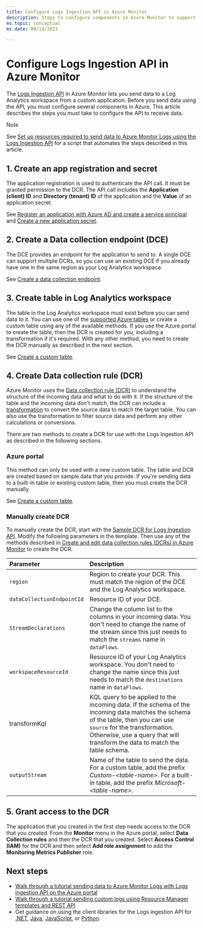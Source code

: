 ```yaml
---
title: Configure Logs Ingestion API in Azure Monitor
description: Steps to configure components in Azure Monitor to support the Logs Ingestion API.
ms.topic: conceptual
ms.date: 09/14/2023

---
```


# Configure Logs Ingestion API in Azure Monitor
The [Logs Ingestion API](./logs-ingestion-api-overview.md) in Azure Monitor lets you send data to a Log Analytics workspace from a custom application. Before you send data using the API, you must configure several components in Azure. This article describes the steps you must take to configure the API to receive data.

> [!NOTE]
> See [Set up resources required to send data to Azure Monitor Logs using the Logs Ingestion API](set-up-logs-ingestion-api-prerequisites.md) for a script that automates the steps described in this article.

## 1. Create an app registration and secret
The application registration is used to authenticate the API call. It must be granted permission to the DCR. The API call includes the **Application (client) ID**  and **Directory (tenant) ID** of the application and the **Value** of an application secret.

See [Register an application with Azure AD and create a service principal](../../active-directory/develop/howto-create-service-principal-portal.md#register-an-application-with-azure-ad-and-create-a-service-principal) and [Create a new application secret](../../active-directory/develop/howto-create-service-principal-portal.md#option-3-create-a-new-application-secret).

## 2. Create a Data collection endpoint (DCE)

The DCE provides an endpoint for the application to send to. A single DCE can support multiple DCRs, so you can use an existing DCE if you already have one in the same region as your Log Analytics workspace.

See [Create a data collection endpoint](../essentials/data-collection-endpoint-overview.md#create-a-data-collection-endpoint).

## 3. Create table in Log Analytics workspace
The table in the Log Analytics workspace must exist before you can send data to it. You can use one of the [supported Azure tables](logs-ingestion-api-overview.md#supported-tables) or create a custom table using any of the available methods. If you use the Azure portal to create the table, then the DCR is created for you, including a transformation if it's required. With any other method, you need to create the DCR manually as described in the next section.

See [Create a custom table](create-custom-table.md#create-a-custom-table). 

## 4. Create Data collection rule (DCR)
Azure Monitor uses the [Data collection rule (DCR)](../essentials/data-collection-rule-overview.md) to understand the structure of the incoming data and what to do with it. If the structure of the table and the incoming data don't match, the DCR can include a [transformation](../essentials/data-collection-transformations.md) to convert the source data to match the target table. You can also use the transformation to filter source data and perform any other calculations or conversions.

There are two methods to create a DCR for use with the Logs Ingestion API as described in the following sections.


### Azure portal
This method can only be used with a new custom table. The table and DCR are created based on sample data that you provide. If you're sending data to a built-in table or existing custom table, then you must create the DCR manually.

See [Create a custom table](create-custom-table.md?tabs=azure-portal-1%2Cazure-portal-2%2Cazure-portal-3#create-a-custom-table).


### Manually create DCR
To manually create the DCR, start with the [Sample DCR for Logs Ingestion API](../essentials/data-collection-rule-samples.md#logs-ingestion-api). Modify the following parameters in the template. Then use any of the methods described in [Create and edit data collection rules (DCRs) in Azure Monitor](../essentials/data-collection-rule-create-edit.md) to create the DCR.

| Parameter | Description |
|:---|:---|
| `region` | Region to create your DCR. This must match the region of the DCE and the Log Analytics workspace. |
| `dataCollectionEndpointId` | Resource ID of your DCE. |
| `StreamDeclarations` | Change the column list to the columns in your incoming data. You don't need to change the name of the stream since this just needs to match the `streams` name in `dataFlows`. |
| `workspaceResourceId` | Resource ID of your Log Analytics workspace. You don't need to change the name since this just needs to match the `destinations` name in `dataFlows`.  |
| transformKql | KQL query to be applied to the incoming data. If the schema of the incoming data matches the schema of the table, then you can use `source` for the transformation. Otherwise, use a query that will transform the data to match the table schema. |
| `outputStream` | Name of the table to send the data. For a custom table, add the prefix *Custom-\<table-name\>*. For a built-in table, add the prefix *Microsoft-\<table-name\>*. |


## 5. Grant access to the DCR
The application that you created in the first step needs access to the DCR that you created. From the **Monitor** menu in the Azure portal, select **Data Collection rules** and then the DCR that you created. Select **Access Control (IAM)** for the DCR and then select **Add role assignment** to add  the **Monitoring Metrics Publisher** role.




## Next steps

- [Walk through a tutorial sending data to Azure Monitor Logs with Logs ingestion API on the Azure portal](tutorial-logs-ingestion-portal.md)
- [Walk through a tutorial sending custom logs using Resource Manager templates and REST API](tutorial-logs-ingestion-api.md)
- Get guidance on using the client libraries for the Logs ingestion API for [.NET](/dotnet/api/overview/azure/Monitor.Ingestion-readme), [Java](/java/api/overview/azure/monitor-ingestion-readme), [JavaScript](/javascript/api/overview/azure/monitor-ingestion-readme), or [Python](/python/api/overview/azure/monitor-ingestion-readme).
